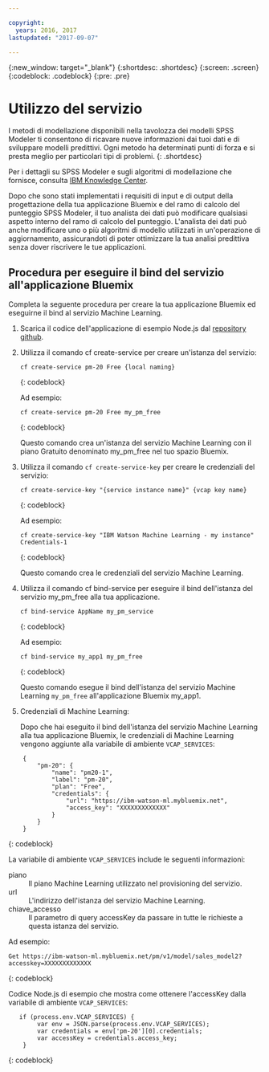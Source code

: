 ```yaml
---

copyright:
  years: 2016, 2017
lastupdated: "2017-09-07"

---
```


{:new_window: target="_blank"}
{:shortdesc: .shortdesc}
{:screen: .screen}
{:codeblock: .codeblock}
{:pre: .pre}

# Utilizzo del servizio

I metodi di modellazione disponibili nella tavolozza dei modelli SPSS Modeler ti consentono di ricavare nuove
informazioni dai tuoi dati e di sviluppare modelli predittivi. Ogni metodo ha determinati punti di forza e si presta meglio per particolari tipi di problemi.
{: .shortdesc}

Per i dettagli su SPSS Modeler e sugli algoritmi di modellazione che fornisce, consulta [IBM
Knowledge Center](https://www.ibm.com/support/knowledgecenter/SS3RA7).

Dopo che sono stati implementati i requisiti di input e di output della progettazione della tua applicazione Bluemix e
del ramo di calcolo del punteggio SPSS Modeler, il tuo analista dei dati può modificare qualsiasi aspetto interno del ramo di calcolo del
punteggio. L'analista dei dati può anche modificare uno o più algoritmi di modello utilizzati in un'operazione di aggiornamento, assicurandoti di poter ottimizzare la tua analisi predittiva senza dover riscrivere le tue applicazioni.


## Procedura per eseguire il bind del servizio all'applicazione Bluemix
Completa la seguente procedura per creare la tua applicazione Bluemix ed eseguirne il bind al servizio Machine Learning.

1. Scarica il codice dell'applicazione di esempio Node.js dal [repository github](https://github.com/pmservice/customer-satisfaction-prediction).

2. Utilizza il comando cf create-service per creare un'istanza del
   servizio:

   ```
   cf create-service pm-20 Free {local naming}
   ```
   {: codeblock}

   Ad esempio:

   ```
   cf create-service pm-20 Free my_pm_free
   ```
   {: codeblock}

   Questo comando crea un'istanza del servizio Machine Learning
   con il piano Gratuito denominato my_pm_free nel tuo spazio Bluemix.

3. Utilizza il comando `cf create-service-key` per creare le credenziali del servizio:

   ```
   cf create-service-key "{service instance name}" {vcap key name}
   ```
   {: codeblock}

   Ad esempio:

   ```
   cf create-service-key "IBM Watson Machine Learning - my instance" Credentials-1
   ```
   {: codeblock}

   Questo comando crea le credenziali del servizio Machine Learning.

4. Utilizza il comando cf bind-service per eseguire il bind dell'istanza del servizio
   my_pm_free alla tua applicazione.

   ```
   cf bind-service AppName my_pm_service
   ```
   {: codeblock}

   Ad esempio:

   ```
   cf bind-service my_app1 my_pm_free
   ```
   {: codeblock}

   Questo comando esegue il bind dell'istanza del servizio Machine Learning
   `my_pm_free` all'applicazione Bluemix my_app1.

5. Credenziali di Machine Learning:

   Dopo che hai eseguito il bind dell'istanza del servizio Machine Learning alla tua
   applicazione Bluemix, le credenziali di Machine Learning vengono
   aggiunte alla variabile di ambiente `VCAP_SERVICES`:

```
    {   
        "pm-20": {      
            "name": "pm20-1",
            "label": "pm-20",
            "plan": "Free",
            "credentials": {
                "url": "https://ibm-watson-ml.mybluemix.net",
                "access_key": "XXXXXXXXXXXXX"
            }
        }       
    }
```
{: codeblock}

   La variabile di ambiente `VCAP_SERVICES` include le seguenti informazioni:

   <dl>

   <dt>piano</dt>
   <dd>Il piano Machine Learning utilizzato nel provisioning del servizio.</dd>

   <dt>url</dt>
   <dd>L'indirizzo dell'istanza del servizio Machine Learning.</dd>

   <dt>chiave_accesso</dt>
   <dd>Il parametro di query accessKey da passare in tutte le richieste
            a questa istanza del servizio.</dd>

   </dl>

Ad esempio:             

```
Get https://ibm-watson-ml.mybluemix.net/pm/v1/model/sales_model2?accesskey=XXXXXXXXXXXXX
```
{: codeblock}

   Codice Node.js di esempio che mostra come ottenere l'accessKey dalla
   variabile di ambiente `VCAP_SERVICES`:

```
   if (process.env.VCAP_SERVICES) {
        var env = JSON.parse(process.env.VCAP_SERVICES);
        var credentials = env['pm-20'][0].credentials;
        var accessKey = credentials.access_key;
    }
```
{: codeblock}
